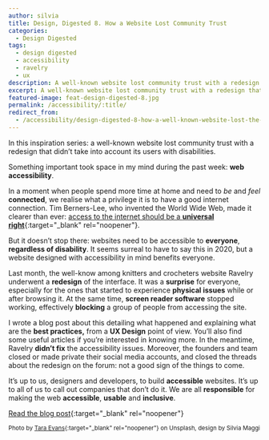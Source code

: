 ```yaml
---
author: silvia
title: Design, Digested 8. How a Website Lost Community Trust
categories:
  - Design Digested
tags:
  - design digested
  - accessibility
  - ravelry
  - ux
description: A well-known website lost community trust with a redesign that didn't take into account its users with disabilities.
excerpt: A well-known website lost community trust with a redesign that didn't take into account its users with disabilities.
featured-image: feat-design-digested-8.jpg
permalink: /accessibility/:title/
redirect_from:
  - /accessibility/design-digested-8-how-a-well-known-website-lost-the-trust-of-their-community/
---
```

In this inspiration series: a well-known website lost community trust with a redesign that didn’t take into account its users with disabilities.

Something important took space in my mind during the past week: **web accessibility**.

In a moment when people spend more time at home and need to _be_ and _feel_ **connected**, we realise what a privilege it is to have a good internet connection. Tim Berners-Lee, who invented the World Wide Web, made it clearer than ever: [access to the internet should be a **universal right**](https://www.theguardian.com/commentisfree/2020/jun/04/covid-19-internet-universal-right-lockdown-online){:target="_blank" rel="noopener"}.

But it doesn’t stop there: websites need to be accessible to **everyone**, **regardless of disability**. It seems surreal to have to say this in 2020, but a website designed with accessibility in mind benefits everyone.

Last month, the well-know among knitters and crocheters website Ravelry underwent a **redesign** of the interface. It was a **surprise** for everyone, especially for the ones that started to experience **physical issues** while or after browsing it. At the same time, **screen reader software** stopped working, effectively **blocking** a group of people from accessing the site.

I wrote a blog post about this detailing what happened and explaining what are the **best practices,** from a **UX Design** point of view. You’ll also find some useful articles if you’re interested in knowing more. In the meantime, Ravelry **didn’t fix** the accessibility issues. Moreover, the founders and team closed or made private their social media accounts, and closed the threads about the redesign on the forum: not a good sign of the things to come.

It’s up to us, designers and developers, to build **accessible** websites. It’s up to all of us to call out companies that don’t do it. We are all **responsible** for making the web **accessible**, **usable** and **inclusive**.

[Read the blog post](https://silviamaggidesign.com/2020/07/20/how-rebranding-cost-ravelry-the-trust-of-their-community/){:target="_blank" rel="noopener"}

<small>Photo by [Tara Evans](https://unsplash.com/photos/IcvR0jFbsz0){:target="_blank" rel="noopener"} on Unsplash, design by Silvia Maggi</small>
